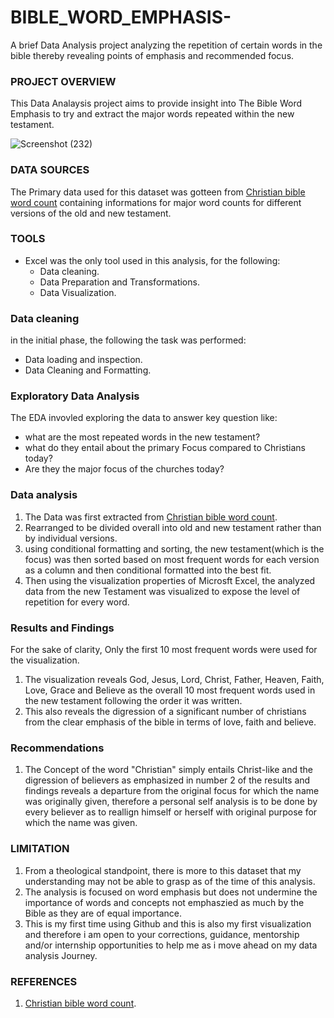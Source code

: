 # BIBLE_WORD_EMPHASIS-
A brief Data Analysis project analyzing the repetition of certain words in the bible thereby revealing points of emphasis and recommended focus.


### PROJECT OVERVIEW
This Data Analaysis project aims to provide insight into The Bible Word Emphasis to try and extract the major words repeated within the new testament. 

![Screenshot (232)](https://github.com/user-attachments/assets/b70598ea-2c1c-4a62-b08b-2d94af0d2b40)


### DATA SOURCES
The Primary data used for this dataset was gotteen from [Christian bible word count](https://www.christianbiblereference.org/faq_WordCount.htm) containing informations for major word counts for different versions of the old and new testament. 

### TOOLS
- Excel was the only tool used in this analysis, for the following:
  - Data cleaning.
  - Data Preparation and Transformations.
  - Data Visualization.

### Data cleaning
in the initial phase, the following the task was performed:
- Data loading and inspection.
- Data Cleaning and Formatting.

### Exploratory Data Analysis

The EDA invovled exploring the data to answer key question like:

- what are the most repeated words in the new testament?
- what do they entail about the primary Focus compared to Christians today?
- Are they the major focus of the churches today?

### Data analysis

1. The Data was first extracted from [Christian bible word count](https://www.christianbiblereference.org/faq_WordCount.htm). 
2. Rearranged to be divided overall into old and new testament rather than by individual versions.
3. using conditional formatting and sorting,  the new testament(which is the focus) was then sorted based on most frequent words for each version as a column and then conditional formatted into the best fit.
4. Then using the visualization properties of Microsft Excel, the analyzed data from the new Testament was visualized to expose the level of repetition for every word.

### Results and Findings
For the sake of clarity, Only the first 10 most frequent words were used for the visualization.

1. The visualization reveals God, Jesus, Lord, Christ, Father, Heaven, Faith, Love, Grace and Believe as the overall 10 most frequent words used in the new testament following the order it was written.
2. This also reveals the digression of a significant number of christians from the clear emphasis of the bible in terms of love, faith and believe.

### Recommendations
1. The Concept of the word "Christian" simply entails Christ-like and the digression of believers as emphasized in number 2 of the results and findings reveals a departure from the original focus for which the name was originally given, therefore a personal self analysis is to be done by every believer as to reallign himself or herself with original purpose for which the name was given.

### LIMITATION
1. From a theological standpoint, there is more to this dataset that my understanding may not be able to grasp as of the time of this analysis.
2. The analysis is focused on word emphasis but does not undermine the importance of words and concepts not emphaszied as much by the Bible as they are of equal importance.
3. This is my first time using Github and this is also my first visualization and therefore i am open to your corrections, guidance, mentorship and/or internship opportunities to help me as i move ahead on my data analysis Journey.

### REFERENCES
1. [Christian bible word count](https://www.christianbiblereference.org/faq_WordCount.htm). 
